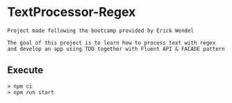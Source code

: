 # TextProcessor-Regex

    Project made following the bootcamp provided by Erick Wendel

    The goal of this project is to learn how to process text with regex
    and develop an app using TDD together with Fluent API & FACADE pattern

## Execute
    > npm ci
    > npm run start
